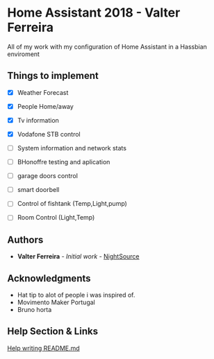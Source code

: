 # Home Assistant 2018 - Valter Ferreira

All of my work with my configuration of Home Assistant in a Hassbian enviroment

## Things to implement
- [x] Weather Forecast
- [x] People Home/away
- [x] Tv information
- [x] Vodafone STB control
- [ ] System information and network stats
- [ ] BHonoffre testing and aplication
- [ ] garage doors control
- [ ] smart doorbell
- [ ] Control of fishtank (Temp,Light,pump)
- [ ] Room Control (Light,Temp)


## Authors

* **Valter Ferreira** - *Initial work* - [NightSource](https://github.com/nightsource)

## Acknowledgments

* Hat tip to alot of people i was inspired of.
* Movimento Maker Portugal
* Bruno horta

## Help Section & Links
[Help writing README.md](https://help.github.com/articles/basic-writing-and-formatting-syntax/)
